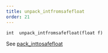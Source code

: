```yaml
---
title: unpack_intfromsafefloat
order: 21
---
```

`int  unpack_intfromsafefloat(float f)`

See [pack_inttosafefloat](/en/houdini-vex/utility/pack_inttosafefloat "Reversibly packs an integer into a finite, non-denormal float.")
